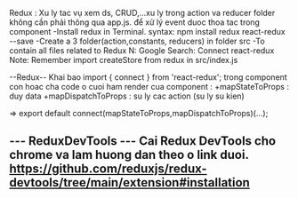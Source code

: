 Redux : Xu ly tac vụ xem ds, CRUD,...xu ly trong action va reducer folder
không cần phải thông qua app.js. để xử lý event duoc thoa tac trong component
-Install redux in Terminal.
syntax: npm install redux react-redux --save
-Create a 3 folder(action,constants, reducers) in folder src
-To contain all files related to Redux
N: Google Search: Connect react-redux
Note:
Remember import createStore from redux in src/index.js

--Redux--
Khai bao import { connect } from 'react-redux'; trong component con hoac cha
code o cuoi ham render cua component :
+mapStateToProps : duy data
+mapDispatchToProps : su ly cac action (su ly su kien)

=> export default connect(mapStateToProps,mapDispatchToProps)(...);

--- ReduxDevTools ---
Cai Redux DevTools cho chrome va lam huong dan theo o link duoi.
https://github.com/reduxjs/redux-devtools/tree/main/extension#installation
--
